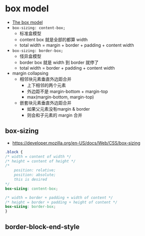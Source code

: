 # box model

- [The box model](https://developer.mozilla.org/en-US/docs/Learn/CSS/Building_blocks/The_box_model)
- `box-sizing: content-box;`
    - 标准盒模型
    - content box 就是全部的都算 width
    - total width = margin + border + padding + content width
- `box-sizing: border-box;`
    - 怪异盒模型
    - border box 就是 width 到 border 就停了
    - total width = border + padding + content width
- margin collapsing
    - 相邻块元素垂直外边距合并
        - 上下相邻的两个元素
        - 外边距不是 margin-bottom + margin-top
        - max(margin-bottom, margin-top)
    - 嵌套块元素垂直外边距合并
        - 如果父元素没有margin & border
        - 则会和子元素的 margin 合并

## box-sizing

- https://developer.mozilla.org/en-US/docs/Web/CSS/box-sizing

```css
.block {
/* width = content of width */
/* height = content of height */
/* 
    position: relative; 
    position: absolute; 
    this is desired 
*/
box-sizing: content-box;

/* width = border + padding + width of content */
/* height = border + padding + height of content */
box-sizing: border-box;
}
```

## border-block-end-style

